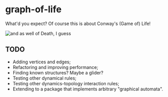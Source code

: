# graph-of-life
What'd you expect? Of course this is about Conway's (Game of) Life!

![and as well of Death, I guess](https://github.com/izzortsi/graph-of-life/blob/e6da112f015fbe24fad3d456093f838cba2b62de/frames/graph_life2.gif "and as well of Death, I guess")


## TODO

- Adding vertices and edges;
- Refactoring and improving performance;
- Finding known structures? Maybe a glider?
- Testing other dynamical rules;
- Testing other dynamics-topology interaction rules;
- Extending to a package that implements arbitrary "graphical automata".
